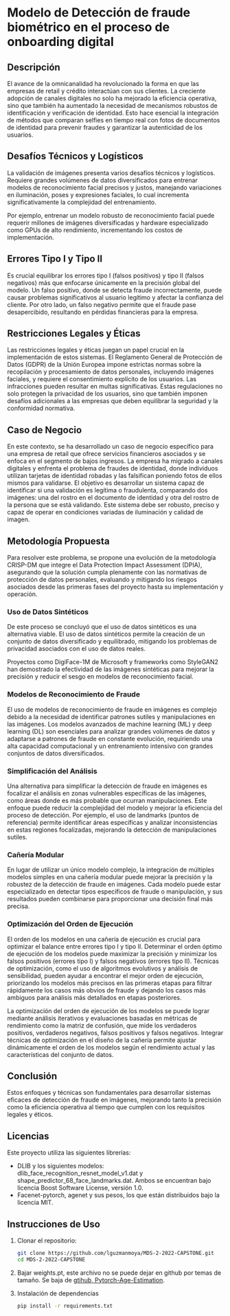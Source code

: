 # Modelo de Detección de fraude biométrico en el proceso de onboarding digital



## Descripción

El avance de la omnicanalidad ha revolucionado la forma en que las empresas de retail y crédito interactúan con sus clientes. La creciente adopción de canales digitales no solo ha mejorado la eficiencia operativa, sino que también ha aumentado la necesidad de mecanismos robustos de identificación y verificación de identidad. Esto hace esencial la integración de métodos que comparan selfies en tiempo real con fotos de documentos de identidad para prevenir fraudes y garantizar la autenticidad de los usuarios.

## Desafíos Técnicos y Logísticos

La validación de imágenes presenta varios desafíos técnicos y logísticos. Requiere grandes volúmenes de datos diversificados para entrenar modelos de reconocimiento facial precisos y justos, manejando variaciones en iluminación, poses y expresiones faciales, lo cual incrementa significativamente la complejidad del entrenamiento.

Por ejemplo, entrenar un modelo robusto de reconocimiento facial puede requerir millones de imágenes diversificadas y hardware especializado como GPUs de alto rendimiento, incrementando los costos de implementación.

## Errores Tipo I y Tipo II

Es crucial equilibrar los errores tipo I (falsos positivos) y tipo II (falsos negativos) más que enfocarse únicamente en la precisión global del modelo. Un falso positivo, donde se detecta fraude incorrectamente, puede causar problemas significativos al usuario legítimo y afectar la confianza del cliente. Por otro lado, un falso negativo permite que el fraude pase desapercibido, resultando en pérdidas financieras para la empresa.

## Restricciones Legales y Éticas

Las restricciones legales y éticas juegan un papel crucial en la implementación de estos sistemas. El Reglamento General de Protección de Datos (GDPR) de la Unión Europea impone estrictas normas sobre la recopilación y procesamiento de datos personales, incluyendo imágenes faciales, y requiere el consentimiento explícito de los usuarios. Las infracciones pueden resultar en multas significativas. Estas regulaciones no solo protegen la privacidad de los usuarios, sino que también imponen desafíos adicionales a las empresas que deben equilibrar la seguridad y la conformidad normativa.

## Caso de Negocio

En este contexto, se ha desarrollado un caso de negocio específico para una empresa de retail que ofrece servicios financieros asociados y se enfoca en el segmento de bajos ingresos. La empresa ha migrado a canales digitales y enfrenta el problema de fraudes de identidad, donde individuos utilizan tarjetas de identidad robadas y las falsifican poniendo fotos de ellos mismos para validarse. El objetivo es desarrollar un sistema capaz de identificar si una validación es legítima o fraudulenta, comparando dos imágenes: una del rostro en el documento de identidad y otra del rostro de la persona que se está validando. Este sistema debe ser robusto, preciso y capaz de operar en condiciones variadas de iluminación y calidad de imagen.

## Metodología Propuesta

Para resolver este problema, se propone una evolución de la metodología CRISP-DM que integre el Data Protection Impact Assessment (DPIA), asegurando que la solución cumpla plenamente con las normativas de protección de datos personales, evaluando y mitigando los riesgos asociados desde las primeras fases del proyecto hasta su implementación y operación.

### Uso de Datos Sintéticos

De este proceso se concluyó que el uso de datos sintéticos es una alternativa viable. El uso de datos sintéticos permite la creación de un conjunto de datos diversificado y equilibrado, mitigando los problemas de privacidad asociados con el uso de datos reales.

Proyectos como DigiFace-1M de Microsoft y frameworks como StyleGAN2 han demostrado la efectividad de las imágenes sintéticas para mejorar la precisión y reducir el sesgo en modelos de reconocimiento facial.

### Modelos de Reconocimiento de Fraude

El uso de modelos de reconocimiento de fraude en imágenes es complejo debido a la necesidad de identificar patrones sutiles y manipulaciones en las imágenes. Los modelos avanzados de machine learning (ML) y deep learning (DL) son esenciales para analizar grandes volúmenes de datos y adaptarse a patrones de fraude en constante evolución, requiriendo una alta capacidad computacional y un entrenamiento intensivo con grandes conjuntos de datos diversificados.

### Simplificación del Análisis

Una alternativa para simplificar la detección de fraude en imágenes es focalizar el análisis en zonas vulnerables específicas de las imágenes, como áreas donde es más probable que ocurran manipulaciones. Este enfoque puede reducir la complejidad del modelo y mejorar la eficiencia del proceso de detección. Por ejemplo, el uso de landmarks (puntos de referencia) permite identificar áreas específicas y analizar inconsistencias en estas regiones focalizadas, mejorando la detección de manipulaciones sutiles.

### Cañería Modular

En lugar de utilizar un único modelo complejo, la integración de múltiples modelos simples en una cañería modular puede mejorar la precisión y la robustez de la detección de fraude en imágenes. Cada modelo puede estar especializado en detectar tipos específicos de fraude o manipulación, y sus resultados pueden combinarse para proporcionar una decisión final más precisa.

### Optimización del Orden de Ejecución

El orden de los modelos en una cañería de ejecución es crucial para optimizar el balance entre errores tipo I y tipo II. Determinar el orden óptimo de ejecución de los modelos puede maximizar la precisión y minimizar los falsos positivos (errores tipo I) y falsos negativos (errores tipo II). Técnicas de optimización, como el uso de algoritmos evolutivos y análisis de sensibilidad, pueden ayudar a encontrar el mejor orden de ejecución, priorizando los modelos más precisos en las primeras etapas para filtrar rápidamente los casos más obvios de fraude y dejando los casos más ambiguos para análisis más detallados en etapas posteriores.

La optimización del orden de ejecución de los modelos se puede lograr mediante análisis iterativos y evaluaciones basadas en métricas de rendimiento como la matriz de confusión, que mide los verdaderos positivos, verdaderos negativos, falsos positivos y falsos negativos. Integrar técnicas de optimización en el diseño de la cañería permite ajustar dinámicamente el orden de los modelos según el rendimiento actual y las características del conjunto de datos.

## Conclusión

Estos enfoques y técnicas son fundamentales para desarrollar sistemas eficaces de detección de fraude en imágenes, mejorando tanto la precisión como la eficiencia operativa al tiempo que cumplen con los requisitos legales y éticos.


## Licencias

Este proyecto utiliza las siguientes librerías:

- DLIB y los siguientes modelos: dlib_face_recognition_resnet_model_v1.dat y shape_predictor_68_face_landmarks.dat. Ambos se encuentran bajo licencia Boost Software License, versión 1.0.
- Facenet-pytorch, agenet y sus pesos, los que están distribuidos bajo la licencia MIT.
  

## Instrucciones de Uso

1. Clonar el repositorio:
   ```bash
   git clone https://github.com/lguzmanmoya/MDS-2-2022-CAPSTONE.git
   cd MDS-2-2022-CAPSTONE

2. Bajar weights.pt, este archivo no se puede dejar en github por temas de tamaño. Se baja de [gtihub, Pytorch-Age-Estimation](https://github.com/manhcuong02/Pytorch-Age-Estimation).

3. Instalación de dependencias
   ```bash
   pip install -r requirements.txt
